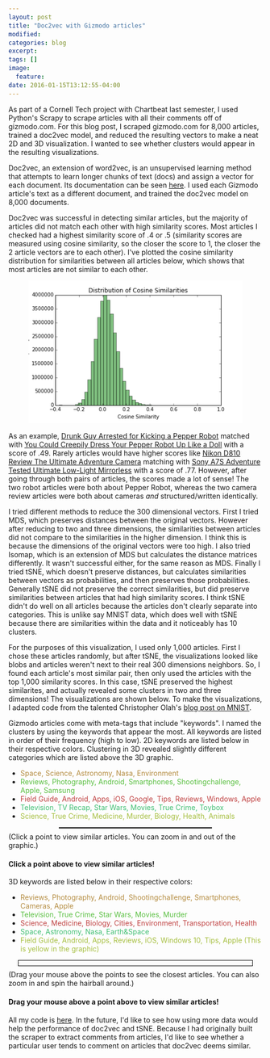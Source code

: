```yaml
---
layout: post
title: "Doc2vec with Gizmodo articles"
modified:
categories: blog
excerpt:
tags: []
image:
  feature:
date: 2016-01-15T13:12:55-04:00
---
```


<link rel="stylesheet" href="/assets/css/doc2vec_gizmodo/col.css" crossorigin="anonymous">
<script src="/assets/js/doc2vec_gizmodo/external/d3.v3.min.js" charset="utf-8"></script>
<script src="/assets/js/doc2vec_gizmodo/external/jquery-1.7.min.js" charset="utf-8"></script>
<script src="https://ajax.googleapis.com/ajax/libs/jquery/1.11.0/jquery.min.js"></script>
<script src="http://code.jquery.com/jquery-1.10.1.min.js"></script>
<script src="/assets/js/doc2vec_gizmodo/external/jquery-ui.min.js" charset="utf-8"></script>
<script src="/assets/js/doc2vec_gizmodo/external/three.min.js"></script>
<script src="/assets/js/doc2vec_gizmodo/Projector.js"></script>
<script src="/assets/js/doc2vec_gizmodo/TrackballControls.js"></script>
<link rel="stylesheet" href="https://ajax.googleapis.com/ajax/libs/jqueryui/1.10.3/themes/smoothness/jquery-ui.min.css">
<script src="/assets/js/doc2vec_gizmodo/BasicVis.js" type="text/javascript"></script>
<script src="/assets/js/doc2vec_gizmodo/CostLayout-worker-3D.js" type="text/javascript"></script>
<script src="/assets/js/doc2vec_gizmodo/data/top_1000.js" type="text/javascript"></script>
<script src="/assets/js/doc2vec_gizmodo/data/urls.js" type="text/javascript"></script>

As part of a Cornell Tech project with Chartbeat last semester, I used Python's Scrapy to scrape articles with all their comments off of gizmodo.com. For this blog post, I scraped gizmodo.com for 8,000 articles, trained a doc2vec model, and reduced the resulting vectors to make a neat 2D and 3D visualization. I wanted to see whether clusters would appear in the resulting visualizations.

Doc2vec, an extension of word2vec, is an unsupervised learning method that attempts to learn longer chunks of text (docs) and assign a vector for each document. Its documentation can be seen [here](https://radimrehurek.com/gensim/models/doc2vec.html). I used each Gizmodo article's text as a different document, and trained the doc2vec model on 8,000 documents. 

Doc2vec was successful in detecting similar articles, but the majority of articles did not match each other with high similarity scores. Most articles I checked had a highest similarity score of .4 or .5 (similarity scores are measured using cosine similarity, so the closer the score to 1, the closer the 2 article vectors are to each other). 
I've plotted the cosine similarity distribution for similarities between all articles below, which shows that most articles are not similar to each other.

<figure>
	<a href = "/images/similarities_hist.jpg"><img src="/images/similarities_hist.jpg" alt="image"></a>
	<!-- <figcaption><a title="Histogram of Cosine Similarities">Histogram of Cosine Similarities</a>.</figcaption> -->
</figure>


As an example, [Drunk Guy Arrested for Kicking a Pepper Robot](http://gizmodo.com/drunk-guy-arrested-for-kicking-a-pepper-robot-1729293319) matched with [You Could Creepily Dress Your Pepper Robot Up Like a Doll](http://gizmodo.com/you-could-creepily-dress-your-pepper-robot-up-like-a-do-1744672027) with a score of .49. Rarely articles would have higher scores like [Nikon D810 Review The Ultimate Adventure Camera](http://indefinitelywild.gizmodo.com/nikon-d810-review-the-ultimate-adventure-camera-1720304051) matching with [Sony A7S Adventure Tested Ultimate Low-Light Mirrorless](http://indefinitelywild.gizmodo.com/sony-a7s-adventure-tested-ultimate-low-light-mirrorles-1726566715) with a score of .77. However, after going through both pairs of articles, the scores made a lot of sense! The two robot articles were both about Pepper Robot, whereas the two camera review articles were both about cameras *and* structured/written identically. 

I tried different methods to reduce the 300 dimensional vectors. First I tried MDS, which preserves distances between the original vectors. However after reducing to two and three dimensions, the similarities between articles did not compare to the similarities in the higher dimension. I think this is because the dimensions of the original vectors were too high. I also tried Isomap, which is an extension of MDS but calculates the distance matrices differently. It wasn't successful either, for the same reason as MDS. Finally I tried tSNE, which doesn't preserve distances, but calculates similarities between vectors as probabilities, and then preserves those probabilities. Generally tSNE did not preserve the correct similarities, but did preserve similarities between articles that had high similarity scores. I think tSNE didn't do well on all articles because the articles don't clearly separate into categories. This is unlike say MNIST data, which does well with tSNE because there are similarities within the data and it noticeably has 10 clusters.

For the purposes of this visualization, I used only 1,000 articles. First I chose these articles randomly, but after tSNE, the visualizations looked like blobs and articles weren't next to their real 300 dimensions neighbors. So, I found each article's most similar pair, then only used the articles with the top 1,000 similarity scores. In this case, tSNE preserved the highest similarites, and actually revealed some clusters in two and three dimensions! The visualizations are shown below. To make the visualizations, I adapted code from the talented Christopher Olah's [blog post on MNIST](https://colah.github.io/posts/2014-10-Visualizing-MNIST/). 

Gizmodo articles come with meta-tags that include "keywords". I named the clusters by using the keywords that appear the most. All keywords are listed in order of their frequency (high to low). 2D keywords are listed below in their respective colors. Clustering in 3D revealed slightly different categories which are listed above the 3D graphic. 
<ul>
<li><font color = "#b48c40">Space, Science, Astronomy, Nasa, Environment</font></li>
<li><font color = "#59bf40">Reviews, Photography, Android, Smartphones, Shootingchallenge, Apple, Samsung</font></li>
<li><font color = "#bf4040">Field Guide, Android, Apps, iOS, Google, Tips, Reviews, Windows, Apple</font></li>
<li><font color = "#40bf73">Television, TV Recap, Star Wars, Movies, True Crime, Toybox</font></li>
<li><font color = "#a6bf40">Science, True Crime, Medicine, Murder, Biology, Health, Animals</font></li>
</ul>
<!-- brown -->
<!-- <div style="background-color:#b48c40; width: 20px; height: 20px; display: inline-block"></div><div style="display:inline-block"> = Space, Science, Astronomy, Nasa, Environment</div>
 --><!-- green -->
<!-- <div style="background-color:#59bf40; width: 20px; height: 20px; display: inline-block"></div><div style="display:inline-block"> = Reviews, Photography, Android, Smartphones, Shootingchallenge, Apple, Samsung</div> -->

<!-- red -->
<!-- <div style="background-color:#bf4040; width: 20px; height: 20px; display: inline-block"></div><div style="display:inline-block"> = Field Guide, Android, Apps, iOS, Google, Tips, Reviews, Windows, Apple</div> -->

<!-- bluish green -->
<!-- <div style="background-color:#40bf73; width: 20px; height: 20px; display: inline-block"></div><div style="display:inline-block"> = Television, TV Recap, Star Wars, Movies, True Crime, Toybox</div> -->

<!-- barf green -->
<!-- <div style="background-color:#a6bf40; width: 20px; height: 20px; display: inline-block"></div><div style="display:inline-block"> = Science, True Crime, Medicine, Murder, Biology, Health, Animals</div> -->
<script>
var N = 1000;
var D = 2;
var ds_orig2d = new Float32Array(N*N);
var xs = first_1000_xs_2d;
for (var i = 0; i < N; i++)
for (var j = 0; j < N; j++) {
var sum = 0;
for (var d = 0; d < D; d++){
  var diff = xs[D*i + d] - xs[D*j + d];
  sum += diff*diff;
}
ds_orig2d[i + N*j] = Math.sqrt(sum);
}

var D = 3;
var ds_orig3d = new Float32Array(N*N);
var xs = first_1000_xs_3d;
for (var i = 0; i < N; i++)
for (var j = 0; j < N; j++) {
var sum = 0;
for (var d = 0; d < D; d++){
  var diff = xs[D*i + d] - xs[D*j + d];
  sum += diff*diff;
}
ds_orig3d[i + N*j] = Math.sqrt(sum);
}

function knn_points(K, i, D, ds_orig) {
  var knn = [];
  // stupid, dumb, easy hack for testing:
  for (var k = 0; k < K; k++) {
    var x = null, xd = 100000;
    for (var j = 0; j < N; j++) {
      var D = ds_orig[i + N*j];
      if ( i!=j && knn.indexOf(j) == -1 && D < xd) {
        x = j;
        xd = D;
      }
    }
    knn.push(x);
  }
  return knn;
}

</script>

<script>
var first_1000_ys = $.map(first_1000_ys, function(el) { return el });
var text_tooltip = new BasicVis.TextTooltip();
text_tooltip._labels = first_1000_ys;
setTimeout(function() {text_tooltip.hide();}, 3000);
</script>

<div id="twod" class="figure" style="width: 60%; margin: 0 auto; border: 1px solid black; margin-bottom: 8px;">
</div>
<!-- <br> -->
<script type="text/javascript">
setTimeout(function(){
var test = new GraphLayout("#twod", 35);
test.scatter.size(3.3);
setTimeout(function() {
  test.scatter.xrange([-11,13]);
  test.scatter.yrange([-11,13]);
  text_tooltip.bind(test.scatter.points);
}, 50);
var W = new Worker("/assets/js/doc2vec_gizmodo/CostLayout-worker-3D.js");
W.onmessage = function(e) {
  data = e.data;
  switch (data.msg) {
    case "update":
      test.sne = data.embed;
      window.requestAnimationFrame(function() { test.rerender();});
      break;
    case "ready":
      break;
  }
};
W.postMessage({cmd: "init_2d", xs: first_1000_xs_2d, N: N, D: 2});
}, 500);
</script>

<!-- <div style="background-color:#13b4ff; width: 20px; height: 20px; display: inline-block"></div><div style="display:inline-block"> = something, something else</div> -->


<div class="caption">
(Click a point to view similar articles. You can zoom in and out of the graphic.)
</div>


<div class="row">
  <div id="col-title-2d"></div>
  <div class="col-md-6" id="2d-display">
    <h4>Click a point above to view similar articles!</h4>
  </div>  
  <div class="col-md-6" id="2d-doc2vec-display"></div>  
</div>

3D keywords are listed below in their respective colors:
<ul>
<li><font color = "#b48c40">Reviews, Photography, Android, Shootingchallenge, Smartphones, Cameras, Apple</font></li>
<li><font color = "#59bf40">Television, True Crime, Star Wars, Movies, Murder</font></li>
<li><font color = "#bf4040">Science, Medicine, Biology, Cities, Environment, Transportation, Health</font></li>
<li><font color = "#40bf73">Space, Astronomy, Nasa, Earth&Space</font></li>

<li><font color = "#a6bf40">Field Guide, Android, Apps, Reviews, iOS, Windows 10, Tips, Apple (This is yellow in the graphic)</font></li>
</ul>

<div class="figure" style="width: 90%; margin: 0 auto; border: 1px solid black; padding: 5px; margin-bottom: 8px;">
<div id="threed" style="width: 100%">

</div>
</div>


<div class="caption">
(Drag your mouse above the points to see the closest articles. You can also zoom in and spin the hairball around.)
</div>

<div class="row">
  <div id="col-title-3d"></div>	
  <div class="col-md-6" id="3d-display">
    <h4>Drag your mouse above a point above to view similar articles!</h4>
  </div>  
  <div class="col-md-6" id="3d-doc2vec-display"></div>  
</div>



<script>
setTimeout(function(){
var test = new BasicVis.GraphPlot3("#threed");
test.controls.reset();
test.layout();
test._animate();
// test.point_classes = first_1000_ys;
test.point_classes = colors_1000_3D;
var test_wrap = new AnimationWrapper(test);

var tooltip = null;
setTimeout(function() {
  test_wrap.layout();

  test.point_event_funcs["mouseover"] = function(i) {
    //need to put i through a filter to convert it back to the original coordinates

    text_tooltip.display(i);
    text_tooltip.unhide();
    var orig_closest = idx_top3[i]; //i doesn't need filter
    var knn = []; 
    knn = knn_points(3, i, 3, ds_orig3d);
    var title_string = '<h4> Article: <a id="article" href="' + urls[i_to_orig[i]] + '"target="_blank">' + first_1000_ys[i] + '</h4></a>';
    $('#col-title-3d').html(title_string);
    var html_string = '<h5> Closest articles in 3D: </h5>';
    html_string += '<ul>';
    for (var i = 0; i < knn.length; i++) {
      html_string += '<li><a id="article" href="' + urls[i_to_orig[knn[i]]] + '"target="_blank">' + first_1000_ys[knn[i]] + '</a></li>';  
    }
    html_string += '</ul>';

    var better_string = ''
    better_string += '<h5> Closest articles in 300D: </h5>';
    better_string += '<ul>';
    for (var r = 0; r < orig_closest.length; r++) {
      better_string += '<li><a id="article" href="' + urls[orig_closest[r]] + '"target="_blank">' + all_articles[orig_closest[r]] + '</a></li>'; 
    }
    better_string += '</ul>';
    $('#3d-display').html(html_string);
    $('#3d-doc2vec-display').html(better_string);

  };
  test.point_event_funcs["mouseout"] = function(i) {
    text_tooltip.hide();
  };
  text_tooltip.bind_move(test.s, i);
  text_tooltip.bind_click(test.s);
  
}, 50);
var W = new Worker("/assets/js/doc2vec_gizmodo/CostLayout-worker-3D.js");
W.onmessage = function(e) {
  data = e.data;
  switch (data.msg) {
    case "edges":
      test.make_points(N);
      test.make_edges(data.edges);
      break;
    case "update":
      test.position(data.embed);
      break;
    case "done":
      test_wrap.on_done();
      break;
  }
};
W.postMessage({cmd: "init", xs: first_1000_xs_3d, N: N, D: 3, cost: "graph"});
}, 500);
</script>


All my code is [here](https://github.com/innainu/blog/tree/master/gizmodo_doc2vec). In the future, I'd like to see how using more data would help the performance of doc2vec and tSNE. Because I had originally built the scraper to extract comments from articles, I'd like to see whether a particular user tends to comment on articles that doc2vec deems similar. 
